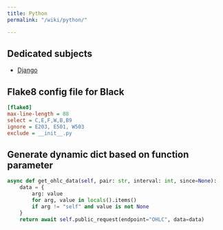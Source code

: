 ```yaml
---
title: Python
permalink: "/wiki/python/"

---
```

## Dedicated subjects

* [Django](/wiki/python/django/)

## Flake8 config file for Black

```ini
[flake8]
max-line-length = 88
select = C,E,F,W,B,B9
ignore = E203, E501, W503
exclude = __init__.py
```

## Generate dynamic dict based on function parameter

```python
async def get_ohlc_data(self, pair: str, interval: int, since=None):
    data = {
        arg: value
        for arg, value in locals().items()
        if arg != "self" and value is not None
    }
    return await self.public_request(endpoint="OHLC", data=data)
```